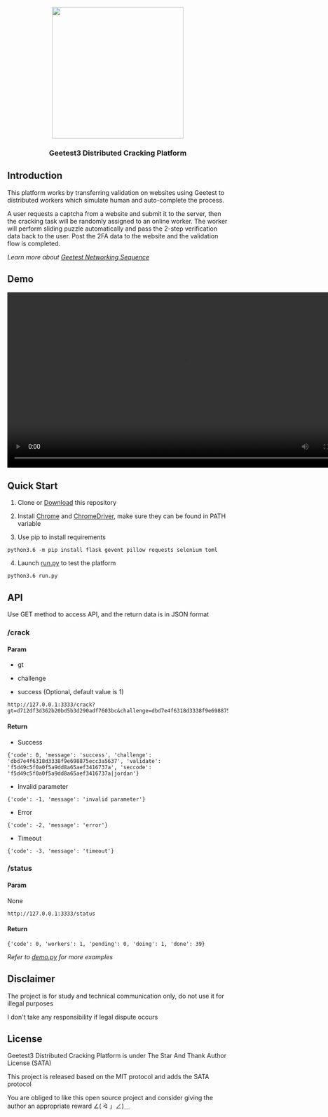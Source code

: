 <p align="center">
<img src="https://cdn.kagamiz.com/Geetest3-Crack/geetest.svg" width="300">
</p>

<h3 align="center">Geetest3 Distributed Cracking Platform</h3>

## Introduction

This platform works by transferring validation on websites using Geetest to distributed workers which simulate human and auto-complete the process.

A user requests a captcha from a website and submit it to the server, then the cracking task will be randomly assigned to an online worker. The worker will perform sliding puzzle automatically and pass the 2-step verification data back to the user. Post the 2FA data to the website and the validation flow is completed.

*Learn more about [Geetest Networking Sequence](https://docs.geetest.com/static/install/overview/imgs/geetest_netwoking_sequence.jpg)*

## Demo

<video width="800" controls>
<source src="https://cdn.kagamiz.com/Geetest3-Crack/demo.mp4" type="video/mp4">
</video>

## Quick Start

1. Clone or [Download](https://github.com/Hsury/Geetest3-Crack/archive/master.zip) this repository

2. Install [Chrome](https://www.google.com/chrome/) and [ChromeDriver](http://chromedriver.chromium.org/), make sure they can be found in PATH variable

3. Use pip to install requirements

```
python3.6 -m pip install flask gevent pillow requests selenium toml
```

4. Launch [run.py](https://github.com/Hsury/Geetest3-Crack/blob/master/run.py) to test the platform

```
python3.6 run.py
```

## API

Use GET method to access API, and the return data is in JSON format

### /crack

#### Param

- gt

- challenge

- success (Optional, default value is 1)

```
http://127.0.0.1:3333/crack?gt=d712df3d362b20bd5b3d290adf7603bc&challenge=dbd7e4f6318d3338f9e698875ecc3a56&success=1
```

#### Return

- Success

```
{'code': 0, 'message': 'success', 'challenge': 'dbd7e4f6318d3338f9e698875ecc3a5637', 'validate': 'f5d49c5f0a0f5a9dd8a65aef3416737a', 'seccode': 'f5d49c5f0a0f5a9dd8a65aef3416737a|jordan'}
```

- Invalid parameter

```
{'code': -1, 'message': 'invalid parameter'}
```

- Error

```
{'code': -2, 'message': 'error'}
```

- Timeout

```
{'code': -3, 'message': 'timeout'}
```

### /status

#### Param

None

```
http://127.0.0.1:3333/status
```

#### Return

```
{'code': 0, 'workers': 1, 'pending': 0, 'doing': 1, 'done': 39}
```

*Refer to [demo.py](https://github.com/Hsury/Geetest3-Crack/blob/master/demo.py) for more examples*

## Disclaimer

The project is for study and technical communication only, do not use it for illegal purposes

I don't take any responsibility if legal dispute occurs

## License

Geetest3 Distributed Cracking Platform is under The Star And Thank Author License (SATA)

This project is released based on the MIT protocol and adds the SATA protocol

You are obliged to like this open source project and consider giving the author an appropriate reward ∠( ᐛ 」∠)＿
